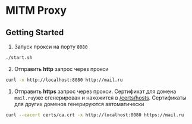 # MITM Proxy

## Getting Started

1. Запуск прокси на порту `8080`

```sh
./start.sh
```

2. Отправить **http** запрос через прокси

```sh
curl -x http://localhost:8080 http://mail.ru
```

1. Отправить **https** запрос через прокси. Сертификат для домена `mail.ru`уже сгенерирован и нахожится в [/certs/hosts](/certs/hosts). Сертификаты для других доменов генерируются автоматически

```sh
curl --cacert certs/ca.crt -x http://localhost:8080 https://mail.ru
```

